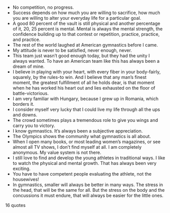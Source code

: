  - No competition, no progress.
 - Success depends on how much you are willing to sacrifice, how much you are willing to alter your everyday life for a particular goal.
 - A good 80 percent of the vault is still physical and another percentage of it, 20, 25 percent is mental. Mental is always the mental strength, the confidence building up to that contest or repetition, practice, practice, and practice.
 - The rest of the world laughed at American gymnastics before I came.
 - My attitude is never to be satisfied, never enough, never.
 - This team just wasn’t good enough today, but they had the unity I always wanted. To have an American team like this has always been a dream of mine.
 - I believe in playing with your heart, with every fiber in your body-fairly, squarely, by the rules-to win. And I believe that any man’s finest moment, the greatest fulfillment of all he holds dear, is that moment when he has worked his heart out and lies exhausted on the floor of battle-victorious.
 - I am very familiar with Hungary, because I grew up in Romania, which borders it.
 - I consider myself very lucky that I could live my life through all the ups and downs.
 - The crowd sometimes plays a tremendous role to give you wings and carry you to victory.
 - I know gymnastics. It’s always been a subjective appreciation.
 - The Olympics shows the community what gymnastics is all about.
 - When I open many books, or most leading women’s magazines, or see almost all TV shows, I don’t find myself at all. I am completely anonymous. My value system is not there.
 - I still love to find and develop the young athletes in traditional ways. I like to watch the physical and mental growth. That has always been very exciting.
 - You have to have competent people evaluating the athlete, not the housewives!
 - In gymnastics, smaller will always be better in many ways. The stress in the head, that will be the same for all. But the stress on the body and the concussions it must endure, that will always be easier for the little ones.

16 quotes